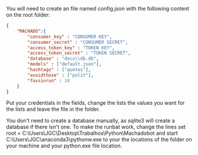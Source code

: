 You will need to create an file named config.json with the following content on the root folder:

```json
{
    "MACHADO":{
        "consumer_key" : "CONSUMER KEY",
        "consumer_secret" : "CONSUMER SECRET",
        "access_token_key" : "TOKEN KEY",
        "access_token_secret" : "TOKEN SECRET",
        "database" : "docs\\db.db",
        "models" : ["default.json"],
        "hashtags" : ["quotes"],
        "avoidthose" : ["polit"],
        "favsinrun" : 10
    }
}
```

Put your credentials in the fields, change the lists the values you want for the lists and leave the file in the folder.

You don't need to create a database manually, as sqlite3 will create a database if there isn't one. To make the runbat work, change the lines
set root = C:\Users\JGC\Desktop\Trabalhos\Python\Machadobot
and start C:\Users\JGC\anaconda3\pythonw.exe
to your the locations of the folder on your machine and your python.exe file location.